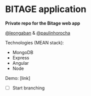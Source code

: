 BITAGE application
================

<strong>Private repo for the Bitage web app</strong>

<a href="https://twitter.com@leongaban">@leongaban</a> & <a href="https://twitter.com@paulinhorocha">@paulinhorocha</a>

Technologies (MEAN stack):

* MongoDB
* Express
* Angular
* Node

Demo: [link]

- [ ] Start branching
